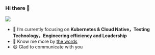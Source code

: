### Hi there 👋

![](https://komarev.com/ghpvc/?username=CarlJi&color=green)

- 🔭 I’m currently focusing on **Kubernetes & Cloud Native，Testing Technology，Engineering efficiency and Leadership**
- 👯 Know me more by [the words](https://github.com/CarlJi/words#%E5%A4%A7%E5%8D%A1%E5%B0%94)
- 😄 Glad to communicate with you

